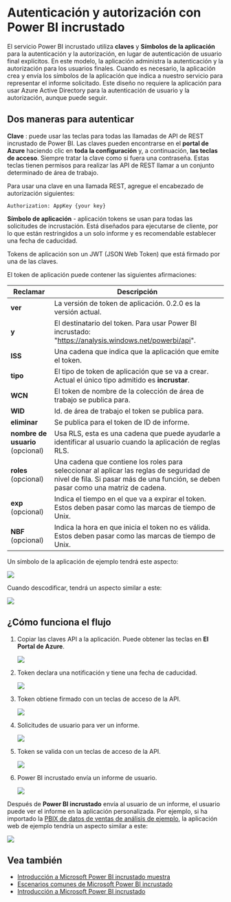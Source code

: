 <properties
   pageTitle="Autenticar y autorizar con Power BI incrustado"
   description="Autenticar y autorizar con Power BI incrustado"
   services="power-bi-embedded"
   documentationCenter=""
   authors="guyinacube"
   manager="erikre"
   editor=""
   tags=""/>
<tags
   ms.service="power-bi-embedded"
   ms.devlang="NA"
   ms.topic="article"
   ms.tgt_pltfrm="NA"
   ms.workload="powerbi"
   ms.date="10/04/2016"
   ms.author="asaxton"/>

# <a name="authenticating-and-authorizing-with-power-bi-embedded"></a>Autenticación y autorización con Power BI incrustado

El servicio Power BI incrustado utiliza **claves** y **Símbolos de la aplicación** para la autenticación y la autorización, en lugar de autenticación de usuario final explícitos. En este modelo, la aplicación administra la autenticación y la autorización para los usuarios finales. Cuando es necesario, la aplicación crea y envía los símbolos de la aplicación que indica a nuestro servicio para representar el informe solicitado. Este diseño no requiere la aplicación para usar Azure Active Directory para la autenticación de usuario y la autorización, aunque puede seguir.

## <a name="two-ways-to-authenticate"></a>Dos maneras para autenticar

**Clave** : puede usar las teclas para todas las llamadas de API de REST incrustado de Power BI. Las claves pueden encontrarse en el **portal de Azure** haciendo clic en **toda la configuración** y, a continuación, **las teclas de acceso**. Siempre tratar la clave como si fuera una contraseña. Estas teclas tienen permisos para realizar las API de REST llamar a un conjunto determinado de área de trabajo.

Para usar una clave en una llamada REST, agregue el encabezado de autorización siguientes:            

    Authorization: AppKey {your key}

**Símbolo de aplicación** - aplicación tokens se usan para todas las solicitudes de incrustación. Está diseñados para ejecutarse de cliente, por lo que están restringidos a un solo informe y es recomendable establecer una fecha de caducidad.

Tokens de aplicación son un JWT (JSON Web Token) que está firmado por una de las claves.

El token de aplicación puede contener las siguientes afirmaciones:

| Reclamar      | Descripción        |
|--------------|------------|
| **ver**      | La versión de token de aplicación. 0.2.0 es la versión actual.       |
| **y**      | El destinatario del token. Para usar Power BI incrustado: "https://analysis.windows.net/powerbi/api".  |
| **ISS**      |  Una cadena que indica que la aplicación que emite el token.    |
| **tipo**     | El tipo de token de aplicación que se va a crear. Actual el único tipo admitido es **incrustar**.   |
| **WCN**      | El token de nombre de la colección de área de trabajo se publica para.  |
| **WID**      | Id. de área de trabajo el token se publica para.  |
| **eliminar**      | Se publica para el token de ID de informe.     |
| **nombre de usuario** (opcional) |  Usa RLS, esta es una cadena que puede ayudarle a identificar al usuario cuando la aplicación de reglas RLS. |
| **roles** (opcional)   |   Una cadena que contiene los roles para seleccionar al aplicar las reglas de seguridad de nivel de fila. Si pasar más de una función, se deben pasar como una matriz de cadena.    |
| **exp** (opcional)    |   Indica el tiempo en el que va a expirar el token. Estos deben pasar como las marcas de tiempo de Unix.   |
| **NBF** (opcional)    |   Indica la hora en que inicia el token no es válida. Estos deben pasar como las marcas de tiempo de Unix.   |

Un símbolo de la aplicación de ejemplo tendrá este aspecto:

![](media\power-bi-embedded-app-token-flow\power-bi-embedded-app-token-flow-sample-coded.png)


Cuando descodificar, tendrá un aspecto similar a este:

![](media\power-bi-embedded-app-token-flow\power-bi-embedded-app-token-flow-sample-decoded.png)


## <a name="heres-how-the-flow-works"></a>¿Cómo funciona el flujo

1. Copiar las claves API a la aplicación. Puede obtener las teclas en **El Portal de Azure**.

    ![](media\powerbi-embedded-get-started-sample\azure-portal.png)

2. Token declara una notificación y tiene una fecha de caducidad.

    ![](media\powerbi-embedded-get-started-sample\power-bi-embedded-token-2.png)

3. Token obtiene firmado con un teclas de acceso de la API.

    ![](media\powerbi-embedded-get-started-sample\power-bi-embedded-token-3.png)

4. Solicitudes de usuario para ver un informe.

    ![](media\powerbi-embedded-get-started-sample\power-bi-embedded-token-4.png)

5.  Token se valida con un teclas de acceso de la API.

    ![](media\powerbi-embedded-get-started-sample\power-bi-embedded-token-5.png)

6.  Power BI incrustado envía un informe de usuario.

    ![](media\powerbi-embedded-get-started-sample\power-bi-embedded-token-6.png)

Después de **Power BI incrustado** envía al usuario de un informe, el usuario puede ver el informe en la aplicación personalizada. Por ejemplo, si ha importado la [PBIX de datos de ventas de análisis de ejemplo](http://download.microsoft.com/download/1/4/E/14EDED28-6C58-4055-A65C-23B4DA81C4DE/Analyzing_Sales_Data.pbix), la aplicación web de ejemplo tendría un aspecto similar a este:

![](media\powerbi-embedded-get-started-sample\sample-web-app.png)

## <a name="see-also"></a>Vea también
- [Introducción a Microsoft Power BI incrustado muestra](power-bi-embedded-get-started-sample.md)
- [Escenarios comunes de Microsoft Power BI incrustado](power-bi-embedded-scenarios.md)
- [Introducción a Microsoft Power BI incrustado](power-bi-embedded-get-started.md)
